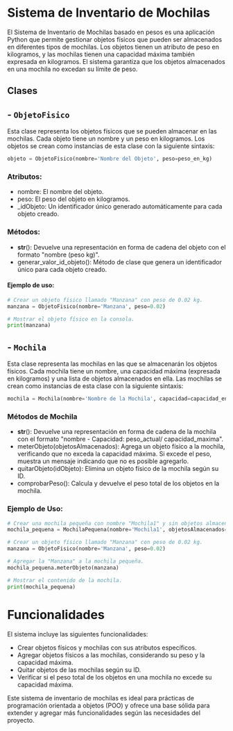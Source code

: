 # Sistema de Inventario de Mochilas

El Sistema de Inventario de Mochilas basado en pesos es una aplicación Python que permite gestionar objetos físicos que pueden ser almacenados en diferentes tipos de mochilas. Los objetos tienen un atributo de peso en kilogramos, y las mochilas tienen una capacidad máxima también expresada en kilogramos. El sistema garantiza que los objetos almacenados en una mochila no excedan su límite de peso.

## Clases

## - `ObjetoFisico`

Esta clase representa los objetos físicos que se pueden almacenar en las mochilas. Cada objeto tiene un nombre y un peso en kilogramos. Los objetos se crean como instancias de esta clase con la siguiente sintaxis:

```python
objeto = ObjetoFisico(nombre='Nombre del Objeto', peso=peso_en_kg)
```

### Atributos:
- nombre: El nombre del objeto.
- peso: El peso del objeto en kilogramos.
- _idObjeto: Un identificador único generado automáticamente para cada objeto creado.

### Métodos:
- __str__(): Devuelve una representación en forma de cadena del objeto con el formato "nombre (peso kg)".
- generar_valor_id_objeto(): Método de clase que genera un identificador único para cada objeto creado.

#### Ejemplo de uso:
```python
# Crear un objeto físico llamado "Manzana" con peso de 0.02 kg.
manzana = ObjetoFisico(nombre='Manzana', peso=0.02)

# Mostrar el objeto físico en la consola.
print(manzana)
```

## - `Mochila`
Esta clase representa las mochilas en las que se almacenarán los objetos físicos. Cada mochila tiene un nombre, una capacidad máxima (expresada en kilogramos) y una lista de objetos almacenados en ella. Las mochilas se crean como instancias de esta clase con la siguiente sintaxis:

```python
mochila = Mochila(nombre='Nombre de la Mochila', capacidad=capacidad_en_kg, objetosAlmacenados=lista_de_objetos)
```

### Métodos de Mochila
- __str__(): Devuelve una representación en forma de cadena de la mochila con el formato "nombre - Capacidad: peso_actual/ capacidad_maxima".
- meterObjeto(objetosAlmacenados): Agrega un objeto físico a la mochila, verificando que no exceda la capacidad máxima. Si excede el peso, muestra un mensaje indicando que no es posible agregarlo.
- quitarObjeto(idObjeto): Elimina un objeto físico de la mochila según su ID.
- comprobarPeso(): Calcula y devuelve el peso total de los objetos en la mochila.

### Ejemplo de Uso:
```python
# Crear una mochila pequeña con nombre "Mochila1" y sin objetos almacenados.
mochila_pequena = MochilaPequena(nombre='Mochila1', objetosAlmacenados=[])

# Crear un objeto físico llamado "Manzana" con peso de 0.02 kg.
manzana = ObjetoFisico(nombre='Manzana', peso=0.02)

# Agregar la "Manzana" a la mochila pequeña.
mochila_pequena.meterObjeto(manzana)

# Mostrar el contenido de la mochila.
print(mochila_pequena)
```

# Funcionalidades
El sistema incluye las siguientes funcionalidades:
- Crear objetos físicos y mochilas con sus atributos específicos.
- Agregar objetos físicos a las mochilas, considerando su peso y la capacidad máxima.
- Quitar objetos de las mochilas según su ID.
- Verificar si el peso total de los objetos en una mochila no excede su capacidad máxima.

Este sistema de inventario de mochilas es ideal para prácticas de programación orientada a objetos (POO) y ofrece una base sólida para extender y agregar más funcionalidades según las necesidades del proyecto.

